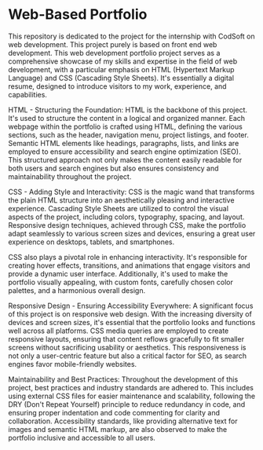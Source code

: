 #  Web-Based Portfolio
This repository is dedicated to the project for the internship with CodSoft on web development.
This project purely is based on front end web development.
This web development portfolio project serves as a comprehensive showcase of my skills and expertise in the field of web development, with a particular emphasis on HTML (Hypertext Markup Language) and CSS (Cascading Style Sheets). It's essentially a digital resume, designed to introduce visitors to my work, experience, and capabilities.

HTML - Structuring the Foundation:
HTML is the backbone of this project. It's used to structure the content in a logical and organized manner. Each webpage within the portfolio is crafted using HTML, defining the various sections, such as the header, navigation menu, project listings, and footer. Semantic HTML elements like headings, paragraphs, lists, and links are employed to ensure accessibility and search engine optimization (SEO). This structured approach not only makes the content easily readable for both users and search engines but also ensures consistency and maintainability throughout the project.

CSS - Adding Style and Interactivity:
CSS is the magic wand that transforms the plain HTML structure into an aesthetically pleasing and interactive experience. Cascading Style Sheets are utilized to control the visual aspects of the project, including colors, typography, spacing, and layout. Responsive design techniques, achieved through CSS, make the portfolio adapt seamlessly to various screen sizes and devices, ensuring a great user experience on desktops, tablets, and smartphones.

CSS also plays a pivotal role in enhancing interactivity. It's responsible for creating hover effects, transitions, and animations that engage visitors and provide a dynamic user interface. Additionally, it's used to make the portfolio visually appealing, with custom fonts, carefully chosen color palettes, and a harmonious overall design.

Responsive Design - Ensuring Accessibility Everywhere:
A significant focus of this project is on responsive web design. With the increasing diversity of devices and screen sizes, it's essential that the portfolio looks and functions well across all platforms. CSS media queries are employed to create responsive layouts, ensuring that content reflows gracefully to fit smaller screens without sacrificing usability or aesthetics. This responsiveness is not only a user-centric feature but also a critical factor for SEO, as search engines favor mobile-friendly websites.

Maintainability and Best Practices:
Throughout the development of this project, best practices and industry standards are adhered to. This includes using external CSS files for easier maintenance and scalability, following the DRY (Don't Repeat Yourself) principle to reduce redundancy in code, and ensuring proper indentation and code commenting for clarity and collaboration. Accessibility standards, like providing alternative text for images and semantic HTML markup, are also observed to make the portfolio inclusive and accessible to all users.
